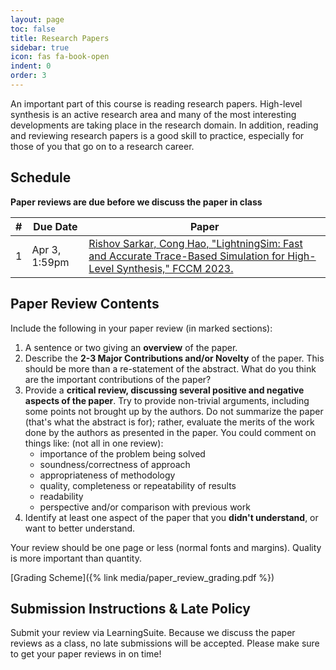 ```yaml
---
layout: page
toc: false
title: Research Papers
sidebar: true
icon: fas fa-book-open
indent: 0
order: 3
---
```



An important part of this course is reading research papers.  High-level synthesis is an active research area and many of the most interesting developments are taking place in the research domain.  In addition, reading and reviewing research papers is a good skill to practice, especially for those of you that go on to a research career.  

## Schedule

**Paper reviews are due before we discuss the paper in class**

| # | Due Date | Paper |
|---|----------|-------|
| 1|  Apr 3, 1:59pm | [Rishov Sarkar, Cong Hao, "LightningSim: Fast and Accurate Trace-Based Simulation for High-Level Synthesis," FCCM 2023.](https://ieeexplore.ieee.org/document/10171498) |

<!-- | 1 | **Mar 27, 11:59pm** | [Jason Cong, Jason Lau, Gai Liu, Stephen Neuendorffer, Peichen Pan, Kees Vissers, Zhiru Zhang, "FPGA HLS Today: Successes, Challenges, and Opportunities", TRETS 2022.](https://dl.acm.org/doi/full/10.1145/3530775) |
| 2 | **Apr 3, 11:59pm** | [Yi-Hsiang Lai, Yuze Chi, Yuwei Hu, Jie Wang, Cody Hao Yu, Yuan Zhou, Jason Cong, Zhiru Zhang, "HeteroCL: A Multi-Paradigm Programming Infrastructure for Software-Defined Reconfigurable Computing", FPGA 2019.](https://dl.acm.org/doi/abs/10.1145/3289602.3293910) |
| 3 | **Apr 10, 11:59pm**| [Hanchen Ye, Cong Hao, Jianyi Cheng, Hyunmin Jeong, Jack Huang, Stephen Neuendorffer, Deming Chen, "ScaleHLS: A New Scalable High-Level Synthesis Framework on Multi-Level Intermediate Representation", HPCA 2022.](https://ieeexplore.ieee.org/document/9773203) | -->


## Paper Review Contents

Include the following in your paper review (in marked sections):
  1. A sentence or two giving an **overview** of the paper.
  1. Describe the **2-3 Major Contributions and/or Novelty** of the paper. This should be more than a re-statement of the abstract.  What do you think are the important contributions of the paper?
  1. Provide a **critical review, discussing several positive and negative aspects of the paper**.  Try to provide non-trivial arguments, including some points not brought up by the authors.  Do not summarize the paper (that's what the abstract is for); rather, evaluate the merits of the work done by the authors as presented in the paper. You could comment on things like: (not all in one review):
      *	importance of the problem being solved
      *	soundness/correctness of approach
      *	appropriateness of methodology
      * quality, completeness or repeatability of results
      *	readability
      *	perspective and/or comparison with previous work
  1. Identify at least one aspect of the paper that you **didn't understand**, or want to better understand.

Your review should be one page or less (normal fonts and margins).  Quality is more important than quantity.

[Grading Scheme]({% link media/paper_review_grading.pdf %})

## Submission Instructions & Late Policy
Submit your review via LearningSuite. Because we discuss the paper reviews as a class, no late submissions will be accepted.  Please make sure to get your paper reviews in on time!



